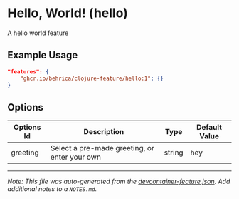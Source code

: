 
# Hello, World! (hello)

A hello world feature

## Example Usage

```json
"features": {
    "ghcr.io/behrica/clojure-feature/hello:1": {}
}
```

## Options

| Options Id | Description | Type | Default Value |
|-----|-----|-----|-----|
| greeting | Select a pre-made greeting, or enter your own | string | hey |



---

_Note: This file was auto-generated from the [devcontainer-feature.json](https://github.com/behrica/clojure-feature/blob/main/src/hello/devcontainer-feature.json).  Add additional notes to a `NOTES.md`._
